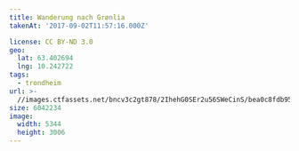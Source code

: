 ```yaml
---
title: Wanderung nach Grønlia
takenAt: '2017-09-02T11:57:16.000Z'

license: CC BY-ND 3.0
geo:
  lat: 63.402694
  lng: 10.242722
tags:
  - trondheim
url: >-
  //images.ctfassets.net/bncv3c2gt878/2IhehG0SEr2u56SWeCinS/bea0c8fdb95bec23a0df6ad4f717a60c/wanderung-nach-grnlia_36834765622_o
size: 6042234
image:
  width: 5344
  height: 3006
---
```

